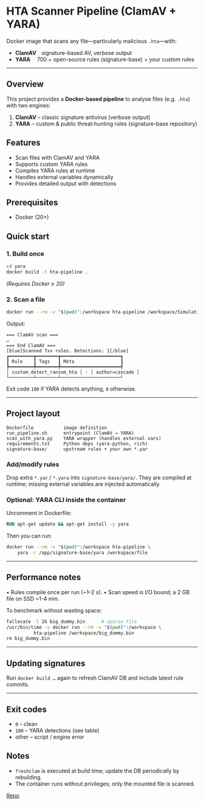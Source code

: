 # HTA Scanner Pipeline (ClamAV + YARA)

Docker image that scans any file—particularly malicious `.hta`—with:

* **ClamAV** signature-based AV, verbose output
* **YARA**  700 + open-source rules (signature-base) + your custom rules

---
## Overview

This project provides a **Docker-based pipeline** to analyse files (e.g. `.hta`) with two engines:

1. **ClamAV** – classic signature antivirus (verbose output)
2. **YARA**  – custom & public threat‐hunting rules (signature-base repository)

## Features

* Scan files with ClamAV and YARA
* Supports custom YARA rules
* Compiles YARA rules at runtime
* Handles external variables dynamically
* Provides detailed output with detections

## Prerequisites

* Docker (20+)

## Quick start

### 1. Build once
```bash
cd yara
docker build -t hta-pipeline .
```
*(Requires Docker ≥ 20)*

### 2. Scan a file
```bash
docker run --rm -v "$(pwd)":/workspace hta-pipeline /workspace/Simulation_rancongiciel.hta
```
Output:
```
=== ClamAV scan ===
…
=== End ClamAV ===
[blue]Scanned 7xx rules. Detections: 1[/blue]
┏━━━━━━━━━┳━━━━━━━━┳━━━━━━━━━━━━━━━━━━━━━━┓
┃ Rule    ┃ Tags   ┃ Meta                 ┃
┡━━━━━━━━━╇━━━━━━━━╇━━━━━━━━━━━━━━━━━━━━━━┩
│ custom_detect_ransom_hta │ - │ author=cascade │
└─────────┴────────┴──────────────────────┘
```
Exit code `100` if YARA detects anything, `0` otherwise.

---
## Project layout
```
Dockerfile           image definition
run_pipeline.sh      entrypoint (ClamAV → YARA)
scan_with_yara.py    YARA wrapper (handles external vars)
requirements.txt     Python deps (yara-python, rich)
signature-base/      upstream rules + your own *.yar
```

### Add/modify rules
Drop extra `*.yar` / `*.yara` into `signature-base/yara/`. They are compiled at runtime; missing external variables are injected automatically.

### Optional: YARA CLI inside the container
Uncomment in Dockerfile:
```dockerfile
RUN apt-get update && apt-get install -y yara
```
Then you can run:
```bash
docker run --rm -v "$(pwd)":/workspace hta-pipeline \
    yara -r /app/signature-base/yara /workspace/file
```

---
## Performance notes
• Rules compile once per run (~1–2 s).
• Scan speed is I/O bound; a 2 GB file on SSD ~1-4 min.

To benchmark without wasting space:
```bash
fallocate -l 2G big_dummy.bin      # sparse file
/usr/bin/time -v docker run --rm -v "$(pwd)":/workspace \
          hta-pipeline /workspace/big_dummy.bin
rm big_dummy.bin
```

---
## Updating signatures
Run `docker build …` again to refresh ClamAV DB and include latest rule commits.

---
## Exit codes
* `0` – clean
* `100` – YARA detections (see table)
* other – script / engine error

## Notes
* `freshclam` is executed at build time; update the DB periodically by rebuilding.
* The container runs without privileges; only the mounted file is scanned.

[Repo](https://github.com/LouisDecourtis/ClamavYARA)
